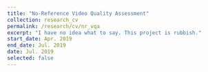 ```yaml
---
title: "No-Reference Video Quality Assessment"
collection: research_cv
permalink: /research/cv/nr_vqa
excerpt: "I have no idea what to say. This project is rubbish."
start_date: Apr. 2019
end_date: Jul. 2019
date: Jul. 2019
selected: false
---
```

